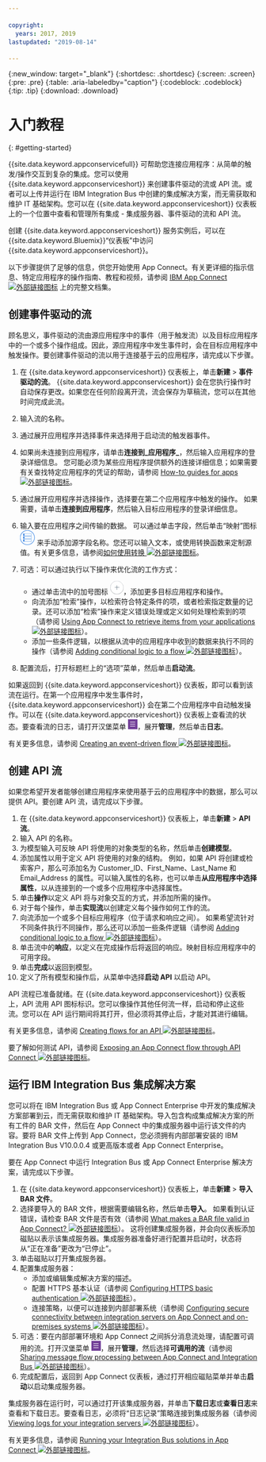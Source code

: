 ```yaml
---

copyright:
  years: 2017, 2019
lastupdated: "2019-08-14"

---
```


{:new_window: target="_blank"}
{:shortdesc: .shortdesc}
{:screen: .screen}
{:pre: .pre}
{:table: .aria-labeledby="caption"}
{:codeblock: .codeblock}
{:tip: .tip} 
{:download: .download}


# 入门教程
{: #getting-started}

{{site.data.keyword.appconservicefull}} 可帮助您连接应用程序：从简单的触发/操作交互到复杂的集成。您可以使用 {{site.data.keyword.appconserviceshort}} 来创建事件驱动的流或 API 流。或者可以上传并运行在 IBM Integration Bus 中创建的集成解决方案，而无需获取和维护 IT 基础架构。您可以在 {{site.data.keyword.appconserviceshort}} 仪表板上的一个位置中查看和管理所有集成 - 集成服务器、事件驱动的流和 API 流。 

创建 {{site.data.keyword.appconserviceshort}} 服务实例后，可以在 {{site.data.keyword.Bluemix}}“仪表板”中访问 {{site.data.keyword.appconserviceshort}}。

以下步骤提供了足够的信息，供您开始使用 App Connect。有关更详细的指示信息、特定应用程序的操作指南、教程和视频，请参阅 [IBM App Connect ![外部链接图标](../../icons/launch-glyph.svg "外部链接图标")](https://developer.ibm.com/integration/docs/app-connect/) 上的完整文档集。

## 创建事件驱动的流

顾名思义，事件驱动的流由源应用程序中的事件（用于触发流）以及目标应用程序中的一个或多个操作组成。因此，源应用程序中发生事件时，会在目标应用程序中触发操作。要创建事件驱动的流以用于连接基于云的应用程序，请完成以下步骤。
1.  在 {{site.data.keyword.appconserviceshort}} 仪表板上，单击**新建** > **事件驱动的流**。
    {{site.data.keyword.appconserviceshort}} 会在您执行操作时自动保存更改。如果您在任何阶段离开流，流会保存为草稿流，您可以在其他时间完成此流。
1.  输入流的名称。
1.  通过展开应用程序并选择事件来选择用于启动流的触发器事件。
1.  如果尚未连接到应用程序，请单击**连接到_应用程序_**，然后输入应用程序的登录详细信息。
    您可能必须为某些应用程序提供额外的连接详细信息；如果需要有关查找特定应用程序的凭证的帮助，请参阅 [How-to guides for apps ![外部链接图标](../../icons/launch-glyph.svg "外部链接图标")](https://developer.ibm.com/integration/docs/app-connect/how-to-guides-for-apps/)。
1.  通过展开应用程序并选择操作，选择要在第二个应用程序中触发的操作。
    如果需要，请单击**连接到应用程序**，然后输入目标应用程序的登录详细信息。
1. 输入要在应用程序之间传输的数据。
    可以通过单击字段，然后单击“映射”图标 ![“映射”图标](/images/MappingIcon.jpg) 来手动添加源字段名称。您还可以输入文本，或使用转换函数来定制源值。有关更多信息，请参阅[如何使用转换 ![外部链接图标](../../icons/launch-glyph.svg "外部链接图标")](https://developer.ibm.com/integration/docs/app-connect/faq/#faq_transforms)。
1. 可选：可以通过执行以下操作来优化流的工作方式：
    * 通过单击流中的加号图标 ![“添加应用程序”图标](/images/AddApp.jpg)，添加更多目标应用程序和操作。
    * 向流添加“检索”操作，以检索符合特定条件的项，或者检索指定数量的记录。还可以添加“检索”操作来定义错误处理或定义如何处理检索到的项（请参阅 [Using App Connect to retrieve items from your applications ![外部链接图标](../../icons/launch-glyph.svg "外部链接图标")](https://developer.ibm.com/integration/docs/app-connect/tutorials-for-ibm-app-connect/using-ibm-app-connect-retrieve-items-applications/)）。
    * 添加一些条件逻辑，以根据从流中的应用程序中收到的数据来执行不同的操作（请参阅 [Adding conditional logic to a flow ![外部链接图标](../../icons/launch-glyph.svg "外部链接图标")](https://developer.ibm.com/integration/docs/app-connect/tutorials-for-ibm-app-connect/adding-conditional-logic-flow/)）。

1. 配置流后，打开标题栏上的“选项”菜单，然后单击**启动流**。

如果返回到 {{site.data.keyword.appconserviceshort}} 仪表板，即可以看到该流在运行。在第一个应用程序中发生事件时，{{site.data.keyword.appconserviceshort}} 会在第二个应用程序中自动触发操作。可以在 {{site.data.keyword.appconserviceshort}} 仪表板上查看流的状态。要查看流的日志，请打开汉堡菜单 ![“汉堡菜单”图标](/images/HamburgerMenuSm.jpg)，展开**管理**，然后单击**日志**。

有关更多信息，请参阅 [Creating an event-driven flow ![外部链接图标](../../icons/launch-glyph.svg "外部链接图标")](https://developer.ibm.com/integration/docs/app-connect/tutorials-for-ibm-app-connect/creating-event-driven-flow/)。

## 创建 API 流

如果您希望开发者能够创建应用程序来使用基于云的应用程序中的数据，那么可以提供 API。要创建 API 流，请完成以下步骤。
1. 在 {{site.data.keyword.appconserviceshort}} 仪表板上，单击**新建** > **API 流**。
1. 输入 API 的名称。
1. 为模型输入可反映 API 将使用的对象类型的名称，然后单击**创建模型**。
1. 添加属性以用于定义 API 将使用的对象的结构。
    例如，如果 API 将创建或检索客户，那么可添加名为 Customer_ID、First_Name、Last_Name 和 Email_Address 的属性。可以输入属性的名称，也可以单击**从应用程序中选择属性**，以从连接到的一个或多个应用程序中选择属性。
1. 单击**操作**以定义 API 将与对象交互的方式，并添加所需的操作。 
1. 对于每个操作，单击**实现流**以创建定义每个操作如何工作的流。 
1. 向流添加一个或多个目标应用程序（位于请求和响应之间）。
    如果希望流针对不同条件执行不同操作，那么还可以添加一些条件逻辑（请参阅 [Adding conditional logic to a flow ![外部链接图标](../../icons/launch-glyph.svg "外部链接图标")](https://developer.ibm.com/integration/docs/app-connect/tutorials-for-ibm-app-connect/adding-conditional-logic-flow/)）。
1. 单击流中的**响应**，以定义在完成操作后将返回的响应。映射目标应用程序中的可用字段。 
1. 单击**完成**以返回到模型。
1. 定义了所有模型和操作后，从菜单中选择**启动 API** 以启动 API。 

API 流程已准备就绪。在 {{site.data.keyword.appconserviceshort}} 仪表板上，API 流用 API 图标标识。您可以像操作其他任何流一样，启动和停止这些流。您可以在 API 运行期间将其打开，但必须将其停止后，才能对其进行编辑。

有关更多信息，请参阅 [Creating flows for an API ![外部链接图标](../../icons/launch-glyph.svg "外部链接图标")](https://developer.ibm.com/integration/docs/app-connect/tutorials-for-ibm-app-connect/creating-flows-api/)。

要了解如何测试 API，请参阅 [Exposing an App Connect flow through API Connect ![外部链接图标](../../icons/launch-glyph.svg "外部链接图标")](https://developer.ibm.com/integration/blog/2017/08/29/exposing-app-connect-flow-api-connect/)。


## 运行 IBM Integration Bus 集成解决方案

您可以将在 IBM Integration Bus 或 App Connect Enterprise 中开发的集成解决方案部署到云，而无需获取和维护 IT 基础架构。导入包含构成集成解决方案的所有工件的 BAR 文件，然后在 App Connect 中的集成服务器中运行该文件的内容。要将 BAR 文件上传到 App Connect，您必须拥有内部部署安装的 IBM Integration Bus V10.0.0.4 或更高版本或者 App Connect Enterprise。

要在 App Connect 中运行 Integration Bus 或 App Connect Enterprise 解决方案，请完成以下步骤。
1. 在 {{site.data.keyword.appconserviceshort}} 仪表板上，单击**新建** > **导入 BAR 文件**。
1. 选择要导入的 BAR 文件，根据需要编辑名称，然后单击**导入**。
    如果看到认证错误，请检查 BAR 文件是否有效（请参阅 [What makes a BAR file valid in App Connect? ![外部链接图标](../../icons/launch-glyph.svg "外部链接图标")](https://developer.ibm.com/integration/docs/app-connect/tutorials-for-ibm-app-connect/running-your-ibm-integration-bus-solutions-in-ibm-app-connect-enterprise-beta-plan/what-makes-a-bar-file-valid-for-app-connect-app-connect-enterprise-beta)）。
    这将创建集成服务器，并会向仪表板添加磁贴以表示该集成服务器。集成服务器准备好进行配置并启动时，状态将从“正在准备”更改为“已停止”。 
1. 单击磁贴以打开集成服务器。
1. 配置集成服务器：
    * 添加或编辑集成解决方案的描述。
    * 配置 HTTPS 基本认证（请参阅 [Configuring HTTPS basic authentication ![外部链接图标](../../icons/launch-glyph.svg "外部链接图标")](https://developer.ibm.com/integration/docs/app-connect/tutorials-for-ibm-app-connect/running-your-ibm-integration-bus-solutions-in-ibm-app-connect-enterprise-beta-plan/configuring-https-basic-authentication-app-connect-enterprise-beta)）。
    * 连接策略，以便可以连接到内部部署系统（请参阅 [Configuring secure connectivity between integration servers on App Connect and on-premises systems ![外部链接图标](../../icons/launch-glyph.svg "外部链接图标")](https://developer.ibm.com/integration/docs/app-connect/tutorials-for-ibm-app-connect/running-your-ibm-integration-bus-solutions-in-ibm-app-connect-enterprise-beta-plan/configuring-secure-connectivity-between-integration-servers-on-app-connect-and-on-premises-systems-app-connect-enterprise-beta)）。
1. 可选：要在内部部署环境和 App Connect 之间拆分消息流处理，请配置可调用的流。打开汉堡菜单 ![“汉堡菜单”图标](/images/HamburgerMenuSm.jpg)，展开**管理**，然后选择**可调用的流**（请参阅 [Sharing message flow processing between App Connect and Integration Bus ![外部链接图标](../../icons/launch-glyph.svg "外部链接图标")](https://developer.ibm.com/integration/docs/app-connect/tutorials-for-ibm-app-connect/running-your-ibm-integration-bus-solutions-in-ibm-app-connect-enterprise-beta-plan/sharing-message-flow-processing-between-app-connect-and-integration-bus-app-connect-enterprise-beta)）。
1. 完成配置后，返回到 App Connect 仪表板，通过打开相应磁贴菜单并单击**启动**以启动集成服务器。

集成服务器在运行时，可以通过打开该集成服务器，并单击**下载日志**或**查看日志**来查看和下载日志。要查看日志，必须将“日志记录”策略连接到集成服务器（请参阅 [Viewing logs for your integration servers ![外部链接图标](../../icons/launch-glyph.svg "外部链接图标")](https://developer.ibm.com/integration/docs/app-connect/tutorials-for-ibm-app-connect/running-your-ibm-integration-bus-solutions-in-ibm-app-connect-enterprise-beta-plan/viewing-logs-for-your-integration-servers-in-app-connect-enterprise-beta)）。

有关更多信息，请参阅 [Running your Integration Bus solutions in App Connect ![外部链接图标](../../icons/launch-glyph.svg "外部链接图标")](https://developer.ibm.com/integration/docs/app-connect/tutorials-for-ibm-app-connect/running-your-ibm-integration-bus-solutions-in-ibm-app-connect-enterprise-beta-plan)。
